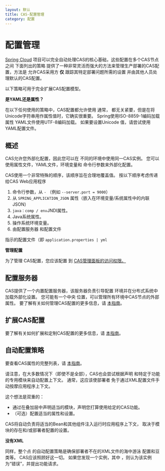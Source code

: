 ```yaml
---
layout: 默认
title: CAS-配置管理
category: 配置
---
```


# 配置管理

[Spring Cloud](https://github.com/spring-cloud/spring-cloud-config) 项目可以完全自动处理CAS的核心基础，这些配置在多个CAS节点之间 下面列出的策略 提供了一种非常灵活而强大的方法来管理生产部署的CAS配置，方法是 允许CAS采用方 **仅** 跟踪其特定部署问题所需的设置 并由其他人员处理默认的CAS配置。

以下策略可用于完全扩展CAS配置模型。

<div class="alert alert-info"><strong>是YAML还是属性？</strong><p>在以下任何使用的策略中，CAS配置都允许使用
 通常， 
都无关紧要，但是在将Unicode字符串用作属性值时，它确实很重要。 Spring使用ISO-8859-1编码加载属性
 YAML文件使用UTF-8编码加载。 如果要设置Unicode
值，请尝试使用YAML配置文件。</p></div>

## 概述

CAS允许您外部化配置，因此您可以在 不同的环境中使用同一CAS实例。 您可以使用属性文件，YAML文件，环境变量和 命令行参数来外部化配置。

CAS使用一个非常特殊的顺序，该顺序旨在合理地覆盖值。 按以下顺序考虑传递给CAS Web应用程序

1. 命令行参数，从 `-` （例如 `--server.port = 9000`）
2. 从 `SPRING_APPLICATION_JSON` 属性（嵌入在环境变量/系统属性中的内联JSON）
3. `java：comp / env`JNDI属性。
4. Java系统属性。
5. 操作系统环境变量。
6. 由配置服务器</a> 和配置文件

指示的配置文件（即 `application.properties | yml`</li> </ol>

<div class="alert alert-info"><strong>管理配置</strong><p>为了管理
CAS配置，您应该配置
到 <a href="../monitoring/Monitoring-Statistics.html">CAS管理面板的访问权限。</a></p></div>

   
   

## 配置服务器

CAS提供了一个内置配置服务器，该服务器负责引导配置 环境并在分布式系统中加载外部化设置。 您可能有一个中央 位置，可以管理所有环境中CAS节点的外部属性。 要了解有关如何管理CAS配置的更多信息，请 [本指南](Configuration-Server-Management.html)。



## 扩展CAS配置

要了解有关如何扩展和定制CAS配置的更多信息，请 [本指南](Configuration-Management-Extensions.html)。



## 自动配置策略

要查看CAS属性的完整列表，请 [本指南](Configuration-Properties.html#configuration-storage)。

请注意，在大多数情况下（即使不是全部），CAS也会尝试根据声明 和特定于功能的专用模块来自动配置上下文。 通常，这应该使部署者 免于通过XML配置文件手动按摩应用程序上下文。

这个想法是双重的：

- 通过在叠加层中声明适当的模块，声明您打算使用给定的CAS功能。
- （可选）配置适当的属性和设置。

CAS将自动负责将适当的Bean和其他组件注入运行时应用程序上下文， 取决于模块的存在和/或部署者配置的设置。

<div class="alert alert-info"><strong>没有XML</strong><p>同样，整个点
的自动配置策略是确保部署者不在的XML文件的海中游泳
配置和豆类等。 CAS应该照顾好这一切。 如果您发现一个实例，其中
，则认为该实例为“错误”，并提出功能请求。</p></div>


